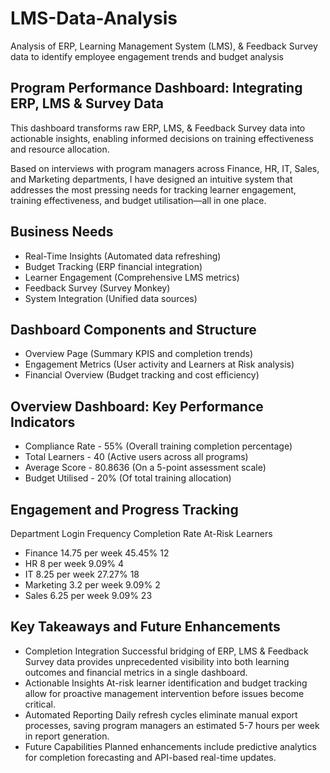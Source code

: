# LMS-Data-Analysis
Analysis of ERP, Learning Management System (LMS), & Feedback Survey  data to identify employee engagement trends and budget analysis

Program Performance Dashboard: Integrating ERP, LMS & Survey Data
------------------------------------------------------------------
This dashboard transforms raw ERP, LMS, & Feedback Survey data into actionable insights, enabling informed decisions on training effectiveness and resource allocation.

Based on interviews with program managers across Finance, HR, IT, Sales, and Marketing departments, I have designed an intuitive system that addresses the most pressing needs for tracking learner engagement, training effectiveness, and budget utilisation—all in one place.

Business Needs
--------------
* Real-Time Insights (Automated data refreshing)
* Budget Tracking (ERP financial integration)
* Learner Engagement (Comprehensive LMS metrics)
* Feedback Survey (Survey Monkey)
* System Integration (Unified data sources)

Dashboard Components and Structure
----------------------------------
* Overview Page (Summary KPIS and completion trends)
* Engagement Metrics (User activity and Learners at Risk analysis)
* Financial Overview (Budget tracking and cost efficiency)

Overview Dashboard: Key Performance Indicators
----------------------------------------------
* Compliance Rate - 55% (Overall training completion percentage)
* Total Learners - 40 (Active users across all programs)
* Average Score - 80.8636 (On a 5-point assessment scale)
* Budget Utilised - 20% (Of total training allocation)

Engagement and Progress Tracking
--------------------------------
Department         Login Frequency       Completion Rate     At-Risk Learners
* Finance          14.75 per week        45.45%              12
* HR               8       per week      9.09%               4
* IT               8.25  per week        27.27%              18
* Marketing        3.2    per week       9.09%               2
* Sales            6.25 per week         9.09%               23

Key Takeaways and Future Enhancements
-------------------------------------
* Completion Integration
      Successful bridging of ERP, LMS & Feedback Survey data provides unprecedented visibility into both learning outcomes and financial metrics in a single dashboard.
* Actionable Insights
      At-risk learner identification and budget tracking allow for proactive management intervention before issues become critical.
* Automated Reporting
      Daily refresh cycles eliminate manual export processes, saving program managers an estimated 5-7 hours per week in report generation.
* Future Capabilities
      Planned enhancements include predictive analytics for completion forecasting and API-based real-time updates.


